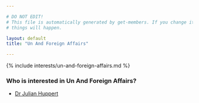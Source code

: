 ```yaml
---

# DO NOT EDIT!
# This file is automatically generated by get-members. If you change it, bad
# things will happen.

layout: default
title: "Un And Foreign Affairs"

---
```


{% include interests/un-and-foreign-affairs.md %}

### Who is interested in Un And Foreign Affairs?


* [Dr Julian Huppert](members/dr-julian-huppert.html)
